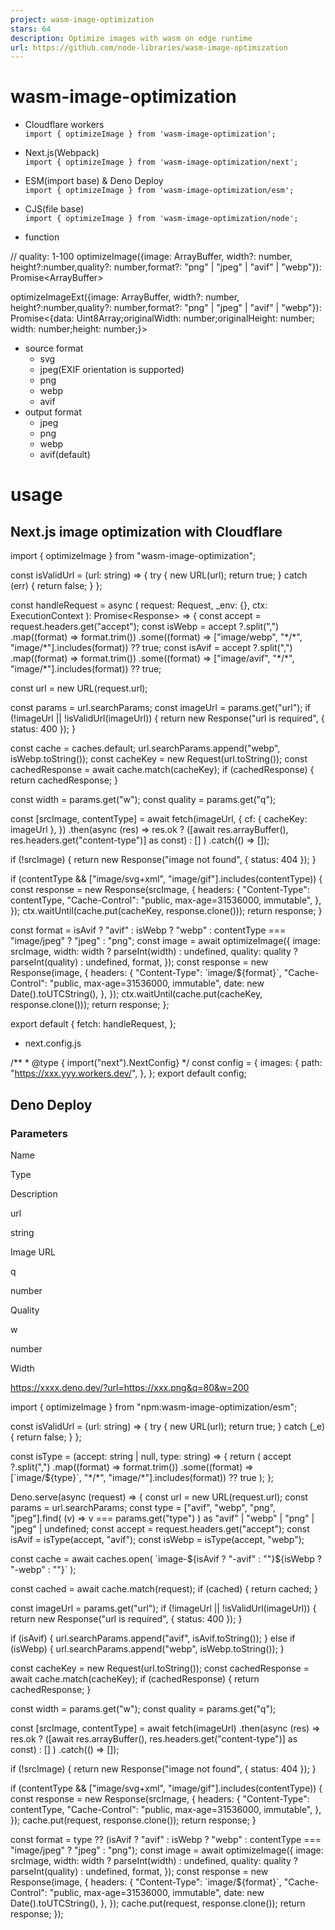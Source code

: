 ```yaml
---
project: wasm-image-optimization
stars: 64
description: Optimize images with wasm on edge runtime
url: https://github.com/node-libraries/wasm-image-optimization
---
```


wasm-image-optimization
=======================

-   Cloudflare workers  
    `import { optimizeImage } from 'wasm-image-optimization';`
    
-   Next.js(Webpack)  
    `import { optimizeImage } from 'wasm-image-optimization/next';`
    
-   ESM(import base) & Deno Deploy  
    `import { optimizeImage } from 'wasm-image-optimization/esm';`
    
-   CJS(file base)  
    `import { optimizeImage } from 'wasm-image-optimization/node';`
    
-   function
    

// quality: 1-100
optimizeImage({image: ArrayBuffer, width?: number, height?:number,quality?: number,format?: "png" | "jpeg" | "avif" | "webp"}): Promise<ArrayBuffer\>

optimizeImageExt({image: ArrayBuffer, width?: number, height?:number,quality?: number,format?: "png" | "jpeg" | "avif" | "webp"}): Promise<{data: Uint8Array;originalWidth: number;originalHeight: number; width: number;height: number;}\>

-   source format
    -   svg
    -   jpeg(EXIF orientation is supported)
    -   png
    -   webp
    -   avif
-   output format
    -   jpeg
    -   png
    -   webp
    -   avif(default)

usage
=====

Next.js image optimization with Cloudflare
------------------------------------------

import { optimizeImage } from "wasm-image-optimization";

const isValidUrl \= (url: string) \=> {
  try {
    new URL(url);
    return true;
  } catch (err) {
    return false;
  }
};

const handleRequest \= async (
  request: Request,
  \_env: {},
  ctx: ExecutionContext
): Promise<Response\> \=> {
  const accept \= request.headers.get("accept");
  const isWebp \=
    accept
      ?.split(",")
      .map((format) \=> format.trim())
      .some((format) \=> \["image/webp", "\*/\*", "image/\*"\].includes(format)) ??
    true;
  const isAvif \=
    accept
      ?.split(",")
      .map((format) \=> format.trim())
      .some((format) \=> \["image/avif", "\*/\*", "image/\*"\].includes(format)) ??
    true;

  const url \= new URL(request.url);

  const params \= url.searchParams;
  const imageUrl \= params.get("url");
  if (!imageUrl || !isValidUrl(imageUrl)) {
    return new Response("url is required", { status: 400 });
  }

  const cache \= caches.default;
  url.searchParams.append("webp", isWebp.toString());
  const cacheKey \= new Request(url.toString());
  const cachedResponse \= await cache.match(cacheKey);
  if (cachedResponse) {
    return cachedResponse;
  }

  const width \= params.get("w");
  const quality \= params.get("q");

  const \[srcImage, contentType\] \= await fetch(imageUrl, {
    cf: { cacheKey: imageUrl },
  })
    .then(async (res) \=>
      res.ok
        ? (\[await res.arrayBuffer(), res.headers.get("content-type")\] as const)
        : \[\]
    )
    .catch(() \=> \[\]);

  if (!srcImage) {
    return new Response("image not found", { status: 404 });
  }

  if (contentType && \["image/svg+xml", "image/gif"\].includes(contentType)) {
    const response \= new Response(srcImage, {
      headers: {
        "Content-Type": contentType,
        "Cache-Control": "public, max-age=31536000, immutable",
      },
    });
    ctx.waitUntil(cache.put(cacheKey, response.clone()));
    return response;
  }

  const format \= isAvif
    ? "avif"
    : isWebp
      ? "webp"
      : contentType \=== "image/jpeg"
        ? "jpeg"
        : "png";
  const image \= await optimizeImage({
    image: srcImage,
    width: width ? parseInt(width) : undefined,
    quality: quality ? parseInt(quality) : undefined,
    format,
  });
  const response \= new Response(image, {
    headers: {
      "Content-Type": \`image/${format}\`,
      "Cache-Control": "public, max-age=31536000, immutable",
      date: new Date().toUTCString(),
    },
  });
  ctx.waitUntil(cache.put(cacheKey, response.clone()));
  return response;
};

export default {
  fetch: handleRequest,
};

-   next.config.js

/\*\*
 \* @type { import("next").NextConfig}
 \*/
const config \= {
  images: {
    path: "https://xxx.yyy.workers.dev/",
  },
};
export default config;

Deno Deploy
-----------

### Parameters

Name

Type

Description

url

string

Image URL

q

number

Quality

w

number

Width

https://xxxx.deno.dev/?url=https://xxx.png&q=80&w=200

import { optimizeImage } from "npm:wasm-image-optimization/esm";

const isValidUrl \= (url: string) \=> {
  try {
    new URL(url);
    return true;
  } catch (\_e) {
    return false;
  }
};

const isType \= (accept: string | null, type: string) \=> {
  return (
    accept
      ?.split(",")
      .map((format) \=> format.trim())
      .some((format) \=> \[\`image/${type}\`, "\*/\*", "image/\*"\].includes(format)) ??
    true
  );
};

Deno.serve(async (request) \=> {
  const url \= new URL(request.url);
  const params \= url.searchParams;
  const type \= \["avif", "webp", "png", "jpeg"\].find(
    (v) \=> v \=== params.get("type")
  ) as "avif" | "webp" | "png" | "jpeg" | undefined;
  const accept \= request.headers.get("accept");
  const isAvif \= isType(accept, "avif");
  const isWebp \= isType(accept, "webp");

  const cache \= await caches.open(
    \`image-${isAvif ? "-avif" : ""}${isWebp ? "-webp" : ""}\`
  );

  const cached \= await cache.match(request);
  if (cached) {
    return cached;
  }

  const imageUrl \= params.get("url");
  if (!imageUrl || !isValidUrl(imageUrl)) {
    return new Response("url is required", { status: 400 });
  }

  if (isAvif) {
    url.searchParams.append("avif", isAvif.toString());
  } else if (isWebp) {
    url.searchParams.append("webp", isWebp.toString());
  }

  const cacheKey \= new Request(url.toString());
  const cachedResponse \= await cache.match(cacheKey);
  if (cachedResponse) {
    return cachedResponse;
  }

  const width \= params.get("w");
  const quality \= params.get("q");

  const \[srcImage, contentType\] \= await fetch(imageUrl)
    .then(async (res) \=>
      res.ok
        ? (\[await res.arrayBuffer(), res.headers.get("content-type")\] as const)
        : \[\]
    )
    .catch(() \=> \[\]);

  if (!srcImage) {
    return new Response("image not found", { status: 404 });
  }

  if (contentType && \["image/svg+xml", "image/gif"\].includes(contentType)) {
    const response \= new Response(srcImage, {
      headers: {
        "Content-Type": contentType,
        "Cache-Control": "public, max-age=31536000, immutable",
      },
    });
    cache.put(request, response.clone());
    return response;
  }

  const format \=
    type ??
    (isAvif
      ? "avif"
      : isWebp
        ? "webp"
        : contentType \=== "image/jpeg"
          ? "jpeg"
          : "png");
  const image \= await optimizeImage({
    image: srcImage,
    width: width ? parseInt(width) : undefined,
    quality: quality ? parseInt(quality) : undefined,
    format,
  });
  const response \= new Response(image, {
    headers: {
      "Content-Type": \`image/${format}\`,
      "Cache-Control": "public, max-age=31536000, immutable",
      date: new Date().toUTCString(),
    },
  });
  cache.put(request, response.clone());
  return response;
});
